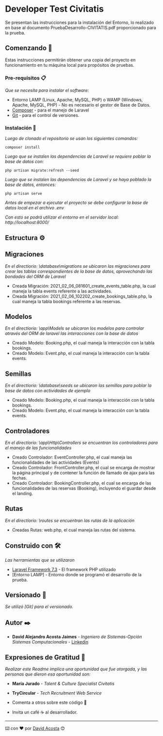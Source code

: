 # Developer Test Civitatis

Se presentan las instrucciones para la instalación del Entorno, lo realizado en base al documento PruebaDesarrollo-CIVITATIS.pdf proporcionado para la prueba.

## Comenzando 🚀

Estas instrucciones permitirán obtener una copia del proyecto en funcionamiento en tu máquina local para propósitos de pruebas.


### Pre-requisitos 📋

_Que se necesita para instalar el software:_

* Entorno LAMP (Linux, Apache, MySQL, PHP) o WAMP (Windows, Apache, MySQL, PHP) - No es necesario el gestor de Base de Datos.
* [Composer](https://getcomposer.org/) - para el manejo de Laravel
* [Git](https://github.com/david620/Test-Civitatis) - para el control de versiones.


### Instalación 🔧

_Luego de clonado el repositorio se usan los siguientes comandos:_

```
composer install
```

_Luego que se instalen las dependencias de Laravel se requiere poblar la base de datos con:_

```
php artisan migrate:refresh --seed
```

_Luego que se instalen las dependencias de Laravel y se haya poblado la base de datos, entonces:_

```
php artisan serve
```
_Antes de empezar a ejecutar el proyecto se debe configurar la base de datos local en el archivo .env_


_Con esto se podrá utilizar el entorno en el servidor local: http://localhost:8000/_

## Estructura ⚙️

## Migraciones

_En el directiorio: \database\migrations se ubicaron las migraciones para crear las tablas correspondientes de la base de datos, aprovechando las bondades del ORM de Laravel_

* Creada Migración: 2021_02_06_081601_create_events_table.php, la cual maneja la tabla events referente a las actividades.
* Creada Migración: 2021_02_06_102202_create_bookings_table.php, la cual maneja la tabla bookings referente a las reservas.

## Modelos

_En el directiorio: \app\Models se ubicaron los modelos para controlar através del ORM de laravel las interacciones con la base de datos_

* Creado Modelo: Booking.php, el cual maneja la interacción con la tabla bookings.
* Creado Modelo: Event.php, el cual maneja la interacción con la tabla events.


## Semillas

_En el directiorio: \database\seeds se ubicaron las semillas para poblar la base de datos con actividades de ejemplo_

* Creado Modelo: Booking.php, el cual maneja la interacción con la tabla bookings.
* Creado Modelo: Event.php, el cual maneja la interacción con la tabla events.

## Controladores

_En el directiorio: \app\Http\Controllers se encuentran los controladores para el manejo de las funcionalidades_

* Creado Controlador: EventController.php, el cual maneja las funcionalidades de las actividades (Events)
* Creado Controlador: FrontController.php, el cual se encarga de mostrar la página principal y de contener la función de llamado de ajax para las fechas.
* Creado Controlador: BookingController.php, el cual se encarga de las funcionalidades de las reservas (Booking), incluyendo el guardar desde el landing.

## Rutas

_En el directiorio: \routes se encuentran las rutas de la aplicación_

* Creadas Rutas: web.php, el cual maneja las rutas del sistema.

## Construido con 🛠️

_Las herramientas que se utilizaron_

* [Laravel Framework 7.3](https://laravel.com/docs/7.x) - El framework PHP utilizado
* [Entorno LAMP] - Entorno donde se programó el desarrollo de la prueba.


## Versionado 📌

_Se utilizó [Git] para el versionado._

## Autor ✒️

* **David Alejandro Acosta Jaimes** - *Ingeniero de Sistemas-Opción Sistemas Computacionales* - [Linkedin](https://www.linkedin.com/in/david-acosta-22a640162/)


## Expresiones de Gratitud 🎁

_Realizar este Readme implica una oportunidad que fue otorgada, y las personas que dieron esa oportunidad son:_

* **María Jurado** - *Talent & Culture Specialist Civitatis*  
* **TryCircular** - *Tech Recruitment Web Service*

* Comenta a otros sobre este código 📢
* Invita un café ☕ al desarrollador. 

---
⌨️ con ❤️ por [David Acosta](https://github.com/david620/) 😊
